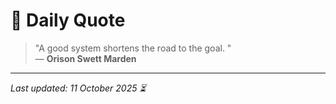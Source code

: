 # 📜 Daily Quote

> "A good system shortens the road to the goal. "  
> — **Orison Swett Marden**

---

_Last updated: 11 October 2025 ⏳_
